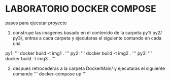 # LABORATORIO DOCKER COMPOSE

pasos para ejecutar proyecto

1. construye las imagenes basado en el contenido de la carpeta py1/ py2/ py3/, entras a cada carpeta y ejecutaras el siguiente comando en cada una 

py1: '''
    docker build -t img1 .
     '''
py2: '''
    docker build -t img2 .
     '''
py3: '''
    docker build -t img3 .
     '''

2. despues retrocederas a la carpeta DockerMain/ y ejecutaras el siguiente comando
    '''
    docker-compose up
    '''